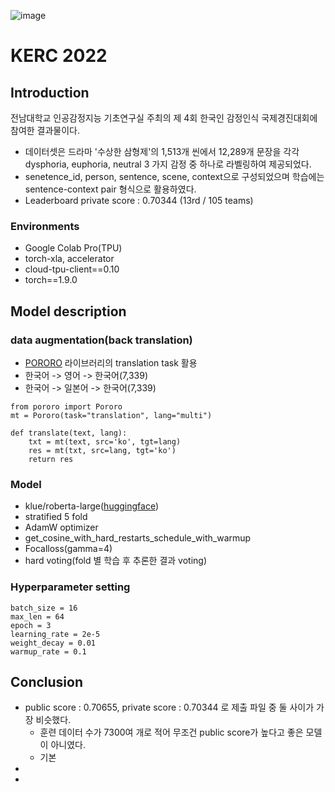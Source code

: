 ![image](https://user-images.githubusercontent.com/37128004/197667144-14df50d1-e2b5-415a-904d-b29e8ef9989d.png)
# KERC 2022
## Introduction
전남대학교 인공감정지능 기초연구실 주최의 제 4회 한국인 감정인식 국제경진대회에 참여한 결과물이다.
- 데이터셋은 드라마 '수상한 삼형제'의 1,513개 씬에서 12,289개 문장을 각각 dysphoria, euphoria, neutral 3 가지 감정 중 하나로 라벨링하여 제공되었다. 
- senetence_id, person, sentence, scene, context으로 구성되었으며 학습에는 sentence-context pair 형식으로 활용하였다. 
- Leaderboard private score : 0.70344 (13rd / 105 teams)
### Environments
- Google Colab Pro(TPU)
- torch-xla, accelerator
- cloud-tpu-client==0.10 
- torch==1.9.0

## Model description 
### data augmentation(back translation)
- [PORORO](https://github.com/kakaobrain/pororo/blob/master/README.ko.md) 라이브러리의 translation task 활용
- 한국어 -> 영어 -> 한국어(7,339)
- 한국어 -> 일본어 -> 한국어(7,339)
```
from pororo import Pororo
mt = Pororo(task="translation", lang="multi")

def translate(text, lang):
    txt = mt(text, src='ko', tgt=lang)
    res = mt(txt, src=lang, tgt='ko')
    return res
```
### Model
- klue/roberta-large([huggingface](https://huggingface.co/klue/roberta-large?text=%EB%8C%80%ED%95%9C%EB%AF%BC%EA%B5%AD%EC%9D%98+%EC%88%98%EB%8F%84%EB%8A%94+%5BMASK%5D+%EC%9E%85%EB%8B%88%EB%8B%A4.))
- stratified 5 fold
- AdamW optimizer
- get_cosine_with_hard_restarts_schedule_with_warmup
- Focalloss(gamma=4) 
- hard voting(fold 별 학습 후 추론한 결과 voting) 

### Hyperparameter setting
```
batch_size = 16
max_len = 64
epoch = 3
learning_rate = 2e-5
weight_decay = 0.01
warmup_rate = 0.1
```
## Conclusion
- public score : 0.70655, private score : 0.70344 로 제출 파일 중 둘 사이가 가장 비슷했다. 
    - 훈련 데이터 수가 7300여 개로 적어 무조건 public score가 높다고 좋은 모델이 아니였다.
    - 기본 
- 
- 



